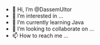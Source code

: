 - 👋 Hi, I’m @DassemUltor
- 👀 I’m interested in ...
- 🌱 I’m currently learning Java
- 💞️ I’m looking to collaborate on ...
- 📫 How to reach me ...

<!---
DassemUltor/DassemUltor is a ✨ special ✨ repository because its `README.md` (this file) appears on your GitHub profile.
You can click the Preview link to take a look at your changes.
--->
